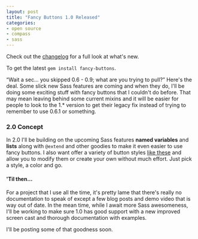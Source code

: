 ```yaml
---
layout: post
title: "Fancy Buttons 1.0 Released"
categories:
- open source
- compass
- sass
---
```


Check out the [changelog](http://github.com/imathis/fancy-buttons/blob/master/CHANGELOG.markdown) for a full look at what's new.

To get the latest <code>gem install fancy-buttons</code>.

<q>Wait a sec&hellip; you skipped 0.6 - 0.9; what are you trying to pull?</q> Here's the deal. Some slick new Sass features are coming and when they do, I'll be doing some exciting stuff with fancy buttons that I couldn't do before. That may mean leaving behind some current mixins and it will be easier for people to look to the 1.* version to get their legacy fix instead of trying to remember to use 0.6.1 or something.

### 2.0 Concept

In 2.0 I'll be building on the upcoming Sass features **named variables** and **lists** along with <code>@extend</code> and other goodies to make it even easier to use fancy buttons. I also want offer a variety of button styles [like these](http://ubuwaits.github.com/css3-buttons/) and allow you to modify them or create your own without much effort. Just pick a style, a color and go.

#### 'Til then&hellip;

For a project that I use all the time, it's pretty lame that there's really no documentation to speak of except a few blog posts and demo video that is way out of date. In the mean time, while I await more Sass awesomeness, I'll be working to make sure 1.0 has good support with a new improved screen cast and thorough documentation with examples.

I'll be posting some of that goodness soon.
